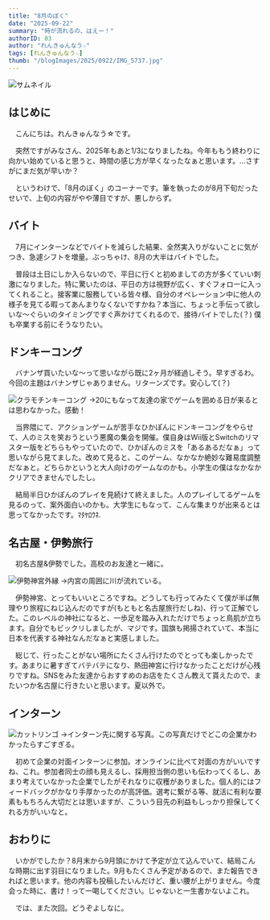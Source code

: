 ```yaml
---
title: "8月のぼく"
date: "2025-09-22"
summary: "時が流れるの、はえー！"
authorID: 03
author: "れんきゅんなう☆"
tags: [れんきゅんなう☆]
thumb: "/blogImages/2025/0922/IMG_5737.jpg"
---
```


![サムネイル](/blogImages/2025/0922/IMG_5737.jpg)

## はじめに

　こんにちは。れんきゅんなう☆です。

　突然ですがみなさん、2025年もあと1/3になりましたね。今年ももう終わりに向かい始めていると思うと、時間の感じ方が早くなったなぁと思います。…さすがにまだ気が早いか？

　というわけで、「8月のぼく」のコーナーです。筆を執ったのが8月下旬だったせいで、上旬の内容がやや薄目ですが、悪しからず。


## バイト
　7月にインターンなどでバイトを減らした結果、全然実入りがないことに気がつき、急遽シフトを増量。ぶっちゃけ、8月の大半はバイトでした。

　普段は土日にしか入らないので、平日に行くと初めましての方が多くていい刺激になりました。特に驚いたのは、平日の方は視野が広く、すぐフォローに入ってくれること。接客業に服務している皆々様、自分のオペレーション中に他人の様子を見てる暇ってあんまりなくないですかね？本当に、ちょっと手伝って欲しいな～ぐらいのタイミングですぐ声かけてくれるので、接待バイトでした(？) 僕も卒業する前にそうなりたい。


## ドンキーコング
　バナンザ買いたいな～って思いながら既に2ヶ月が経過しそう。早すぎるわ。今回の主題はバナンザじゃありません。リターンズです。安心して(？) 

![クラモチンキーコング](/blogImages/2025/0922/20250801_123124.jpg)
→20にもなって友達の家でゲームを囲める日が来るとは思わなかった。感動！


　当界隈にて、アクションゲームが苦手なひかぽんにドンキーコングをやらせて、人のミスを笑おうという悪魔の集会を開催。僕自身はWii版とSwitchのリマスター版をどちらもやっていたので、ひかぽんのミスを「あるあるだなぁ」って思いながら見てました。改めて見ると、このゲーム、なかなか絶妙な難易度調整だなぁと。どちらかというと大人向けのゲームなのかも。小学生の僕はなかなかクリアできませんでしたし。

　結局半日ひかぽんのプレイを見続けて終えました。人のプレイしてるゲームを見るのって、案外面白いのかも。大学生にもなって、こんな集まりが出来るとは思ってなかったです。ﾏﾀﾔﾛｳﾈ.


## 名古屋・伊勢旅行
　初名古屋&伊勢でした。高校のお友達と一緒に。

![伊勢神宮外縁](/blogImages/2025/0922/IMG_5596.jpg)
→内宮の周囲に川が流れている。

　伊勢神宮、とってもいいところですね。どうしても行ってみたくて僕が半ば無理やり旅程にねじ込んだのですが(もともと名古屋旅行だしね)、行って正解でした。このレベルの神社になると、一歩足を踏み入れただけでちょっと鳥肌が立ちます。自分でもビックリしましたが、マジです。国旗も掲揚されていて、本当に日本を代表する神社なんだなぁと実感しました。

　総じて、行ったことがない場所にたくさん行けたのでとっても楽しかったです。あまりに暑すぎてバテバテになり、熱田神宮に行けなかったことだけが心残りですね。SNSをみた友達からおすすめのお店をたくさん教えて貰えたので、またいつか名古屋に行きたいと思います。夏以外で。


## インターン

![カットリンゴ](/blogImages/2025/0922/20250818_174316.jpg)
→インターン先に関する写真。この写真だけでどこの企業かわかったらすごすぎる。

　初めて企業の対面インターンに参加。オンラインに比べて対面の方がいいですね、これ。参加者同士の顔も見えるし、採用担当側の思いも伝わってくるし、あまり考えていなかった企業でしたがそれなりに収穫がありました。個人的にはフィードバックがかなり手厚かったのが高評価。選考に繋がる等、就活に有利な要素ももちろん大切だとは思いますが、こういう目先の利益もしっかり担保してくれる方がいいなと。

## おわりに

　いかがでしたか？8月末から9月頭にかけて予定が立て込んでいて、結局こんな時期に出す羽目になりました。9月もたくさん予定があるので、また報告できればと思います。他の内容も投稿したいんだけど、重い腰が上がりません。今度会った時に、書け！って一喝してください。じゃないと一生書かないよこれ。


　では、また次回。どうぞよしなに。